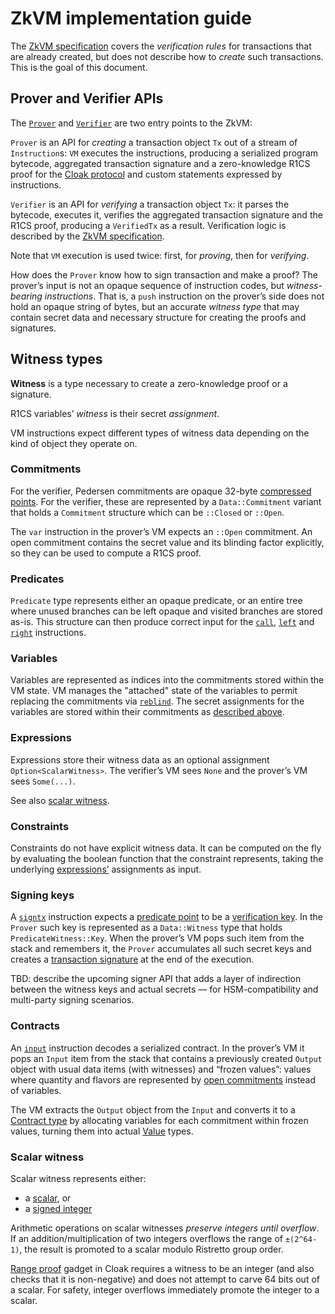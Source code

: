 # ZkVM implementation guide

The [ZkVM specification](zkvm-spec.md) covers the _verification rules_ for transactions that are already created,
but does not describe how to _create_ such transactions. This is the goal of this document.

## Prover and Verifier APIs

The [`Prover`](src/prover.rs) and [`Verifier`](src/verifier.rs) are two entry points to the ZkVM:

`Prover` is an API for _creating_ a transaction object `Tx` out of a stream of `Instruction`s:
`VM` executes the instructions, producing a serialized program bytecode, aggregated transaction signature
and a zero-knowledge R1CS proof for the [Cloak protocol](../../spacesuit/spec.md) and custom statements expressed by instructions.

`Verifier` is an API for _verifying_ a transaction object `Tx`: it parses the bytecode, executes it, verifies the aggregated transaction signature and the R1CS proof, producing a `VerifiedTx` as a result. Verification logic is described by the [ZkVM specification](zkvm-spec.md).

Note that `VM` execution is used twice: first, for _proving_, then for _verifying_. 

How does the `Prover` know how to sign transaction and make a proof? The prover’s input is not an opaque sequence of instruction codes, but _witness-bearing instructions_. That is, a `push` instruction on the prover’s side does not hold an opaque string of bytes, but an accurate _witness type_ that may contain secret data and necessary structure for creating the proofs and signatures.

## Witness types

**Witness** is a type necessary to create a zero-knowledge proof or a signature.

R1CS variables’ _witness_ is their secret _assignment_.

VM instructions expect different types of witness data depending on the kind of object they operate on.

### Commitments

For the verifier, Pedersen commitments are opaque 32-byte [compressed points](zkvm-spec.md#point). For the verifier, these are represented by a `Data::Commitment` variant that holds a `Commitment` structure which can be `::Closed` or `::Open`.

The `var` instruction in the prover’s VM expects an `::Open` commitment. An open commitment contains the secret value and its blinding factor explicitly, so they can be used to compute a R1CS proof.

### Predicates

`Predicate` type represents either an opaque predicate, or an entire tree where unused branches can be left opaque and visited branches are stored as-is. This structure can then produce correct input for the [`call`](zkvm-spec.md#call), [`left`](zkvm-spec.md#left) and [`right`](zkvm-spec.md#right) instructions.

### Variables

Variables are represented as indices into the commitments stored within the VM state. VM manages the "attached" state of the variables to permit replacing the commitments via [`reblind`](zkvm-spec.md#reblind). The secret assignments for the variables are stored within their commitments as [described above](#commitments).

### Expressions

Expressions store their witness data as an optional assignment `Option<ScalarWitness>`.
The verifier’s VM sees `None` and the prover’s VM sees `Some(...)`.

See also [scalar witness](#scalar-witness).

### Constraints

Constraints do not have explicit witness data. It can be computed on the fly by evaluating the boolean function that the constraint represents, taking the underlying [expressions’](#expressions) assignments as input.

### Signing keys

A [`signtx`](zkvm-spec.md#signtx) instruction expects a [predicate point](zkvm-spec.md#predicate) to be a [verification key](zkvm-spec.md#verification-key). In the `Prover` such key is represented as a `Data::Witness` type that holds `PredicateWitness::Key`. When the prover’s VM pops such item from the stack and remembers it, the `Prover` accumulates all such secret keys and creates a [transaction signature](zkvm-spec.md#transaction-signature) at the end of the execution.

TBD: describe the upcoming signer API that adds a layer of indirection between the witness keys and actual secrets — for HSM-compatibility and multi-party signing scenarios.

### Contracts

An [`input`](#input) instruction decodes a serialized contract. In the prover’s VM it pops an `Input` item from the stack that contains a previously created `Output` object with usual data items (with witnesses) and “frozen values”: values where quantity and flavors are represented by [open commitments](#commitments) instead of variables.

The VM extracts the `Output` object from the `Input` and converts it to a [Contract type](zkvm-spec.md#contract-type) by allocating variables for each commitment within frozen values, turning them into actual [Value](zkvm-spec.md#value-type) types.

### Scalar witness

Scalar witness represents either:

* a [scalar](zkvm-spec.md#scalar), or
* a [signed integer](../../spacesuit/spec.md#signed-integer)

Arithmetic operations on scalar witnesses _preserve integers until overflow_. If an addition/multiplication of two integers overflows the range of `±(2^64-1)`, the result is promoted to a scalar modulo Ristretto group order.

[Range proof](../../spacesuit/spec.md#range-proof) gadget in Cloak requires a witness to be an integer (and also checks that it is non-negative) and does not attempt to carve 64 bits out of a scalar.
For safety, integer overflows immediately promote the integer to a scalar.

